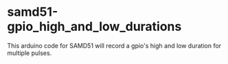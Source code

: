 # samd51-gpio_high_and_low_durations
This arduino code for SAMD51 will record a gpio's high and low duration for multiple pulses.
